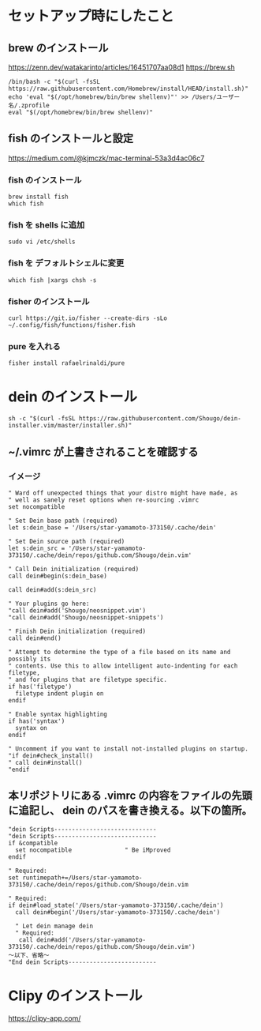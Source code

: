 # セットアップ時にしたこと
## brew のインストール
https://zenn.dev/watakarinto/articles/16451707aa08d1
https://brew.sh
```
/bin/bash -c "$(curl -fsSL https://raw.githubusercontent.com/Homebrew/install/HEAD/install.sh)"
echo 'eval "$(/opt/homebrew/bin/brew shellenv)"' >> /Users/ユーザー名/.zprofile
eval "$(/opt/homebrew/bin/brew shellenv)"
```
## fish のインストールと設定
https://medium.com/@kjmczk/mac-terminal-53a3d4ac06c7

### fish のインストール
```
brew install fish
which fish
```

### fish を shells に追加
```
sudo vi /etc/shells
```

### fish を デフォルトシェルに変更
```
which fish |xargs chsh -s
```

### fisher のインストール
```
curl https://git.io/fisher --create-dirs -sLo ~/.config/fish/functions/fisher.fish
```

### pure を入れる
```
fisher install rafaelrinaldi/pure
```

# dein のインストール
```
sh -c "$(curl -fsSL https://raw.githubusercontent.com/Shougo/dein-installer.vim/master/installer.sh)"
```

## ~/.vimrc が上書きされることを確認する
### イメージ

```
" Ward off unexpected things that your distro might have made, as
" well as sanely reset options when re-sourcing .vimrc
set nocompatible

" Set Dein base path (required)
let s:dein_base = '/Users/star-yamamoto-373150/.cache/dein'

" Set Dein source path (required)
let s:dein_src = '/Users/star-yamamoto-373150/.cache/dein/repos/github.com/Shougo/dein.vim'

" Call Dein initialization (required)
call dein#begin(s:dein_base)

call dein#add(s:dein_src)

" Your plugins go here:
"call dein#add('Shougo/neosnippet.vim')
"call dein#add('Shougo/neosnippet-snippets')

" Finish Dein initialization (required)
call dein#end()

" Attempt to determine the type of a file based on its name and possibly its
" contents. Use this to allow intelligent auto-indenting for each filetype,
" and for plugins that are filetype specific.
if has('filetype')
  filetype indent plugin on
endif

" Enable syntax highlighting
if has('syntax')
  syntax on
endif

" Uncomment if you want to install not-installed plugins on startup.
"if dein#check_install()
" call dein#install()
"endif
```

## 本リポジトリにある .vimrc の内容をファイルの先頭に追記し、 dein のパスを書き換える。以下の箇所。
```
"dein Scripts-----------------------------
"dein Scripts-----------------------------
if &compatible
  set nocompatible               " Be iMproved
endif

" Required:
set runtimepath+=/Users/star-yamamoto-373150/.cache/dein/repos/github.com/Shougo/dein.vim

" Required:
if dein#load_state('/Users/star-yamamoto-373150/.cache/dein')
  call dein#begin('/Users/star-yamamoto-373150/.cache/dein')

  " Let dein manage dein
  " Required:
   call dein#add('/Users/star-yamamoto-373150/.cache/dein/repos/github.com/Shougo/dein.vim')
〜以下、省略〜
"End dein Scripts-------------------------
```


# Clipy のインストール
https://clipy-app.com/

